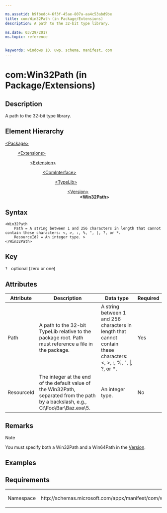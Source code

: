 ```yaml
---

ms.assetid: b9fbedc4-6f3f-45ae-807a-aa4c53abd9be
title: com:Win32Path (in Package/Extensions)
description: A path to the 32-bit type library.

ms.date: 03/29/2017
ms.topic: reference


keywords: windows 10, uwp, schema, manifest, com
---
```



# com:Win32Path (in Package/Extensions)

## Description
A path to the 32-bit type library. 

## Element Hierarchy
<dl>
<dt><a href="element-package.md">&lt;Package&gt;</a></dt>
<dd>
<dl>
<dt><a href="element-extensions.md">&lt;Extensions&gt;</a></dt>
<dd>
<dl>
<dt><a href="element-extension.md">&lt;Extension&gt;</a></dt>
<dd>
<dl>
<dt><a href="element-com-package-cominterface.md">&lt;ComInterface&gt;</a></dt>
<dd>
<dl>
<dt><a href="element-com-package-typelib.md">&lt;TypeLib&gt;</a></dt>
<dd>
<dl>
<dt><a href="element-com-package-version.md">&lt;Version&gt;</a></dt>
<dd><b>&lt;Win32Path&gt;</b></dd>
</dl>
</dd>
</dl>
</dd>
</dl>
</dd>
</dl>
</dd>
</dl>
</dd>
</dl>



## Syntax
```syntax
<Win32Path
    Path = A string between 1 and 256 characters in length that cannot contain these characters: <, >, :, %, ", |, ?, or *.
    ResourceId? = An integer type. >
</Win32Path>
```

## Key
`?`    optional (zero or one) 

## Attributes

| Attribute | Description | Data type | Required |
|-----------|-------------|-----------|----------|
| Path | A path to the 32-bit TypeLib relative to the package root. Path must reference a file in the package. | A string between 1 and 256 characters in length that cannot contain these characters: <, >, :, %, ", &#124;, ?, or *. | Yes |
| ResourceId | The integer at the end of the default value of the Win32Path, separated from the path by a backslash, e.g., C:\Foo\Bar\Baz.exe\5. | An integer type. | No |

## Remarks
> [!NOTE]  
> You must specify both a Win32Path and a Win64Path in the [Version](element-com-package-version.md).

## Examples

## Requirements
<table>
<colgroup>
<col width="50%" />
<col width="50%" />
</colgroup>
<tbody>
<tr class="odd">
<td><p>Namespace</p></td>
<td><p>http://schemas.microsoft.com/appx/manifest/com/windows10</p></td>
</tr>
</tbody>
</table>